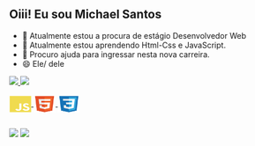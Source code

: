 ## Oiii! Eu sou Michael Santos

- 🔭 Atualmente estou a procura de estágio Desenvolvedor Web
- 🌱 Atualmente estou aprendendo Html-Css e JavaScript.
- 🤔 Procuro ajuda para ingressar nesta nova carreira.
- 😄 Ele/ dele

<div>
  <a href="https://github.com/Michael2santos">
    <img height="180em" src="https://github-readme-stats.vercel.app/api?username=Michael2santos&show_icons=true&theme=dracula&include_all_commits=true&count_private=true"/>
    <img height="180em" src="https://github-readme-stats.vercel.app/api/top-langs/?username=Michael2santos&layout=compact&langs_count=7&theme=dracula"/>
</div>
  
 <div style="display: inline_block"><br>
  <img align="center" alt="Michael-Js" height="30" width="40" src="https://raw.githubusercontent.com/devicons/devicon/master/icons/javascript/javascript-plain.svg">
  <img align="center" alt="Michael-HTML" height="30" width="40" src="https://raw.githubusercontent.com/devicons/devicon/master/icons/html5/html5-original.svg">
  <img align="center" alt="Michael-CSS" height="30" width="40" src="https://raw.githubusercontent.com/devicons/devicon/master/icons/css3/css3-original.svg">
</div>
  
  ##
  
  <div> 
    <a href = "mailto:Michael2msp@gmail.com"><img src="https://img.shields.io/badge/-Gmail-%23333?style=for-the-badge&logo=gmail&logoColor=white" target="_blank"></a>
    <a href="https://https://www.linkedin.com/in/michael-s-326628152/" target="_blank"><img src="https://img.shields.io/badge/-LinkedIn-%230077B5?style=for-the-badge&logo=linkedin&logoColor=white" target="_blank"></a>  
</div>
